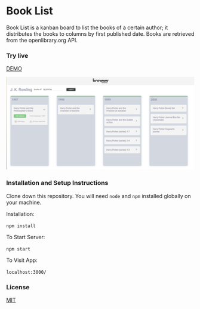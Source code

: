 # Book List

Book List is a kanban board to list the books of a certain author; it distributes the books to columns by first published date. Books are retrieved from the openlibrary.org API.

### Try live

[DEMO](https://kanban-booklist.vercel.app "DEMO")

[![](https://github.com/yagnurl/kanban-booklist/blob/master/src/img/overview.png?raw=true)](https://github.com/yagnurl/kanban-booklist/blob/master/src/img/overview.png?raw=true)

### Installation and Setup Instructions

Clone down this repository. You will need `node` and `npm` installed globally on your machine.

Installation:

`npm install`

To Start Server:

`npm start`

To Visit App:

`localhost:3000/`

### License

[MIT](https://choosealicense.com/licenses/mit/)
